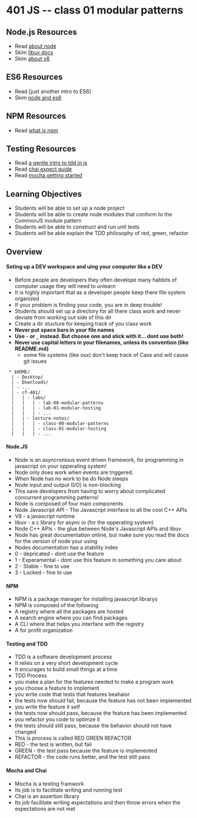 401 JS -- class 01 modular patterns
===

## Node.js Resources
* Read [about node]
* Skim [libuv docs]
* Skim [about v8]

## ES6 Resources
* Read [just another intro to ES6]
* Skim [node and es6]

## NPM Resources
* Read [what is npm] 

## Testing Resources
* Read [a gentle intro to tdd in js]
* Read [chai expect guide]
* Read [mocha getting started]

## Learning Objectives
* Students will be able to set up a node project
* Students will be able to create node modules that conform to the CommonJS module pattern
* Students will be able to construct and run unit tests
* Students will be able explain the TDD philosophy of red, green, refactor

## Overview
#### Seting up a DEV workspace and uing your computer like a DEV
* Before people are developers they often develope many habbits of computer usage they will need to unlearn
* It is highly important that as a developer people keep there file system organized
* If your problem is finding your code, you are in deep trouble!
* Students should set up a directory for all there class work and never deviate from working out side of this dir
* Create a dir stucture for keeping track of you class work
 * **Never put space bars in your file names**
 * **Use `-` or `_` instead. But choose one and stick with it... dont use both!**
 * **Never use capital letters in your filenames, unless its convention (like README.md)**
   * some file systems (like osx) don't keep track of Case and will cause git issues
``` text
 * $HOME/
  | - Desktop/
  | - Downloads/
  | - ...
  | - cf-401/
  |   | - labs/
  |   |   | - lab-00-modular-patterns
  |   |   | - lab-01-modular-testing
  |   |   | - ...
  |   | - lecture-notes/
  |   |   | - class-00-modular-patterns
  |   |   | - class-01-modular-testing
  |   |   | - ...
  ```
#### Node.JS
* Node is an asyncronious event driven framework, for programming in javascript on your opperating system!
* Node only does work when events are triggered.
* When Node has no work to be do Node sleeps
* Node input and output (I/O) is non-blocking 
 * This save developers from having to worry about complicated concurrent programming patterns!
* Node is composed of four main components
 * Node Javascript API - The Javascript interface to all the cool C++ APIs
 * V8 - a javascript runtime
 * libuv - a c library for async io (for the opperating system)
 * Node C++ APIs - the glue between Node's Javascript APIs and libuv
* Node has great documentation online, but make sure you read the docs for the version of node your using
* Nodes documentation has a stability index
 * 0 - depricated - dont use the feature
 * 1 - Experamental - dont use this feature in something you care about
 * 2 - Stable - fine to use
 * 3 - Locked - fine to use

#### NPM 
* NPM is a package manager for installing javascript librarys
* NPM is composed of the following
 * A registry where all the packages are hosted
 * A search engine where you can find packages
 * A CLI where that helps you interface with the registry
 * A for profit organization 

#### Testing and TDD
* TDD is a software development process
* It relies on a very short development cycle
 * It encurages to build small things at a time
* TDD Process
 * you make a plan for the features needed to make a program work
 * you choose a feature to implement
 * you write code that tests that features beahaior
 * the tests now should fail, because the feature has not been implemented
 * you write the feature it self
 * the tests now should pass, because the feature has been implemented
 * you refactor you code to optimze it 
 * the tests should still pass, because the behavior should not have changed
* This is process is called RED GREEN REFACTOR
 * RED - the test is written, but fail
 * GREEN - the test pass because the feature is implemented
 * REFACTOR - the code runs better, and the test still pass

#### Mocha and Chai 
* Mocha is a testing framwork
 * Its job is to facilitate writing and running test
* Chai is an assertion library
 * Its job facilitate writing expectations and then throw errors when the expectations are not met

<!--links -->
[about node]: https://nodejs.org/en/about/
[node and es6]: https://nodejs.org/en/docs/es6/
[libuv docs]: https://github.com/libuv/libuv
[about v8]: https://developers.google.com/v8/
[what is npm]: https://docs.npmjs.com/getting-started/what-is-npm
[a gentle intro to tdd in js]: http://jrsinclair.com/articles/2016/gentle-introduction-to-javascript-tdd-intro/
[chai expect guide]: http://chaijs.com/guide/styles/#expect
[mocha getting started]: http://mochajs.org/#getting-started
